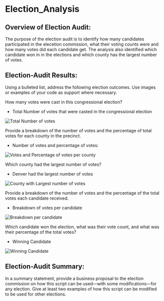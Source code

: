 # Election_Analysis

## Overview of Election Audit: 

The purpose of the election audit is to identify how many candidates participated in the elecetion commission, what their voting counts were and how many votes did each candidate get.  The analysis also identified which candidate won in in the elections and which county has the largest number of votes.

## Election-Audit Results: 

Using a bulleted list, address the following election outcomes. Use images or examples of your code as support where necessary.

How many votes were cast in this congressional election?

* Total Number of votes that were casted in the congressional election


![Total Number of votes](Total_Number_of_votes.png)


Provide a breakdown of the number of votes and the percentage of total votes for each county in the precinct.

* Number of votes and percentage of votes:

![Votes and Percentage of votes per county](County_Votes.png)

Which county had the largest number of votes?

* Denver had the largest number of votes

![County with Largest number of votes](County_with_Largest_number_of_votes.png)

Provide a breakdown of the number of votes and the percentage of the total votes each candidate received.

* Breakdown of votes per candidate 

![Breakdown per candidate](Breakdown_per_candidate.png)

Which candidate won the election, what was their vote count, and what was their percentage of the total votes?

* Winning Candidate

![Winning Candidate](Winning_Candidate.png)

## Election-Audit Summary: 

In a summary statement, provide a business proposal to the election commission on how this script can be used—with some modifications—for any election. Give at least two examples of how this script can be modified to be used for other elections.